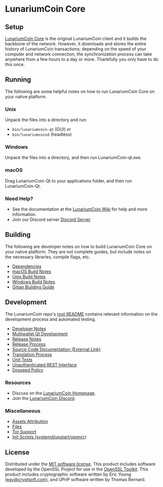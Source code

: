 LunariumCoin Core
=============

Setup
---------------------
[LunariumCoin Core](https://lunariumcoincoin.net/) is the original LunariumCoin client and it builds the backbone of the network. However, it downloads and stores the entire history of LunariumCoin transactions; depending on the speed of your computer and network connection, the synchronization process can take anywhere from a few hours to a day or more. Thankfully you only have to do this once.

Running
---------------------
The following are some helpful notes on how to run LunariumCoin Core on your native platform.

### Unix

Unpack the files into a directory and run:

- `bin/lunariumcoin-qt` (GUI) or
- `bin/lunariumcoind` (headless)

### Windows

Unpack the files into a directory, and then run LunariumCoin-qt.exe.

### macOS

Drag LunariumCoin-Qt to your applications folder, and then run LunariumCoin-Qt.

### Need Help?

* See the documentation at the [LunariumCoin Wiki](https://github.com/lunariumCoin/XLN/)
for help and more information.
* Join our Discord server [Discord Server](https://discord.gg/HhzHDcn)

Building
---------------------
The following are developer notes on how to build LunariumCoin Core on your native platform. They are not complete guides, but include notes on the necessary libraries, compile flags, etc.

- [Dependencies](dependencies.md)
- [macOS Build Notes](build-osx.md)
- [Unix Build Notes](build-unix.md)
- [Windows Build Notes](build-windows.md)
- [Gitian Building Guide](gitian-building.md)

Development
---------------------
The LunariumCoin repo's [root README](/README.md) contains relevant information on the development process and automated testing.

- [Developer Notes](developer-notes.md)
- [Multiwallet Qt Development](multiwallet-qt.md)
- [Release Notes](release-notes.md)
- [Release Process](release-process.md)
- [Source Code Documentation (External Link)](https://github.com/lunariumCoin/XLN/)
- [Translation Process](translation_process.md)
- [Unit Tests](unit-tests.md)
- [Unauthenticated REST Interface](REST-interface.md)
- [Dnsseed Policy](dnsseed-policy.md)

### Resources
* Discuss on the [LunariumCoin Homepage](https://lunariumcoincoin.net/).
* Join the [LunariumCoin Discord](https://discord.gg/HhzHDcn).

### Miscellaneous
- [Assets Attribution](assets-attribution.md)
- [Files](files.md)
- [Tor Support](tor.md)
- [Init Scripts (systemd/upstart/openrc)](init.md)

License
---------------------
Distributed under the [MIT software license](/COPYING).
This product includes software developed by the OpenSSL Project for use in the [OpenSSL Toolkit](https://www.openssl.org/). This product includes
cryptographic software written by Eric Young ([eay@cryptsoft.com](mailto:eay@cryptsoft.com)), and UPnP software written by Thomas Bernard.
